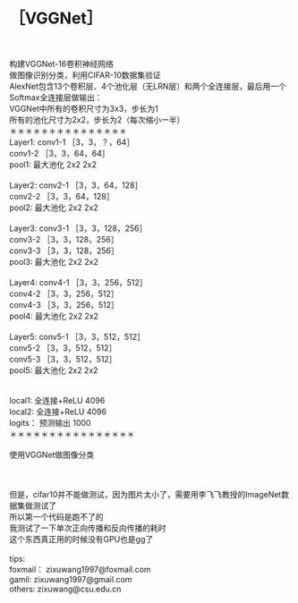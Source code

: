 ［VGGNet］
=====
<br>
<br>
构建VGGNet-16卷积神经网络<br>
做图像识别分类，利用CIFAR-10数据集验证<br>
AlexNet包含13个卷积层、4个池化层（无LRN层）和两个全连接层，最后用一个Softmax全连接层做输出：<br>
VGGNet中所有的卷积尺寸为3x3，步长为1<br>
所有的池化尺寸为2x2，步长为2（每次缩小一半）<br>
＊＊＊＊＊＊＊＊＊＊＊＊＊＊＊<br>
Layer1:  conv1-1  ［3，3，？，64］<br>
conv1-2  ［3，3，64，64］<br>
pool1:   最大池化  2x2 2x2<br>
<br>
Layer2:  conv2-1  ［3，3，64，128］<br>
conv2-2  ［3，3，64，128］<br>
pool2:   最大池化  2x2 2x2<br>
<br>
Layer3:  conv3-1  ［3，3，128，256］<br>
conv3-2  ［3，3，128，256］<br>
conv3-3  ［3，3，128，256］<br>
pool3:   最大池化  2x2 2x2<br>
<br>
Layer4:  conv4-1  ［3，3，256，512］<br>
conv4-2  ［3，3，256，512］<br>
conv4-3  ［3，3，256，512］<br>
pool4:   最大池化  2x2 2x2<br>
<br>
Layer5:  conv5-1  ［3，3，512，512］<br>
conv5-2  ［3，3，512，512］<br>
conv5-3  ［3，3，512，512］<br>
pool5:   最大池化  2x2 2x2<br>
<br>
<br>
local1:  全连接+ReLU 4096<br>
local2:  全连接+ReLU 4096<br>
logits： 预测输出    1000<br>
＊＊＊＊＊＊＊＊＊＊＊＊＊＊＊＊<br>
<br>
使用VGGNet做图像分类<br>
<br>
<br>
<br>
但是，cifar10并不能做测试，因为图片太小了，需要用李飞飞教授的ImageNet数据集做测试了<br>
所以第一个代码是跑不了的<br>
我测试了一下单次正向传播和反向传播的耗时<br>
这个东西真正用的时候没有GPU也是gg了<br>
<br>
tips:<br>
foxmail：  zixuwang1997@foxmail.com<br>
gamil:     zixuwang1997@gmail.com<br>
others:    zixuwang@csu.edu.cn<br>
